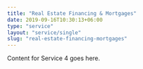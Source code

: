 ```yaml
---
title: "Real Estate Financing & Mortgages"
date: 2019-09-16T10:30:13+06:00
type: "service"
layout: "service/single"
slug: "real-estate-financing-mortgages"
---
```



Content for Service 4 goes here.
